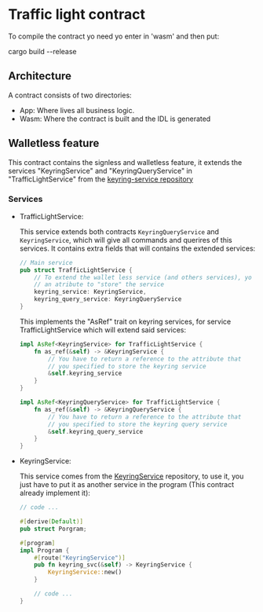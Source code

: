 # Traffic light contract

To compile the contract yo need yo enter in 'wasm' and then put:

cargo build --release

## Architecture

A contract consists of two directories:
-	App: Where lives all business logic.
-	Wasm: Where the contract is built and the IDL is generated 

## Walletless feature

This contract contains the signless and walletless feature, it extends the services "KeyringService" and  "KeyringQueryService" in "TrafficLightService" from the [keyring-service repository](https://github.com/Vara-Lab/Contracts-Services/tree/main/keyring-service)

### Services

- TrafficLightService:

    This service extends both contracts `KeyringQueryService` and `KeyringService`, which will give all commands and querires of this services. It contains extra fields that will contains the extended services:
    
    ```rust
    // Main service
    pub struct TrafficLightService {
        // To extend the wallet less service (and others services), yo need to create
        // an atribute to "store" the service
        keyring_service: KeyringService,
        keyring_query_service: KeyringQueryService
    }
    ```

    This implements the "AsRef" trait on keyring services, for service TrafficLightService which will extend said services:

    ```rust
    impl AsRef<KeyringService> for TrafficLightService {
        fn as_ref(&self) -> &KeyringService {
            // You have to return a reference to the attribute that 
            // you specified to store the keyring service
            &self.keyring_service
        }
    }

    impl AsRef<KeyringQueryService> for TrafficLightService {
        fn as_ref(&self) -> &KeyringQueryService {
            // You have to return a reference to the attribute that 
            // you specified to store the keyring query service
            &self.keyring_query_service
        }
    }
    ```

- KeyringService:

    This service comes from the [KeyringService](https://github.com/Vara-Lab/Contracts-Services/tree/main/keyring-service) repository, to use it, you just have to put it as another service in the program (This contract already implement it):

    ```rust
    // code ...

    #[derive(Default)]
    pub struct Porgram;

    #[program]
    impl Program {
        #[route("KeyringService")]
        pub fn keyring_svc(&self) -> KeyringService {
            KeyringService::new()
        }

        // code ...
    }
    ```